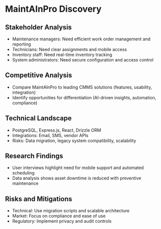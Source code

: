 # MaintAInPro Discovery

## Stakeholder Analysis

- Maintenance managers: Need efficient work order management and reporting
- Technicians: Need clear assignments and mobile access
- Inventory staff: Need real-time inventory tracking
- System administrators: Need secure configuration and access control

## Competitive Analysis

- Compare MaintAInPro to leading CMMS solutions (features, usability,
  integration)
- Identify opportunities for differentiation (AI-driven insights, automation,
  compliance)

## Technical Landscape

- PostgreSQL, Express.js, React, Drizzle ORM
- Integrations: Email, SMS, vendor APIs
- Risks: Data migration, legacy system compatibility, scalability

## Research Findings

- User interviews highlight need for mobile support and automated scheduling
- Data analysis shows asset downtime is reduced with preventive maintenance

## Risks and Mitigations

- Technical: Use migration scripts and scalable architecture
- Market: Focus on compliance and ease of use
- Regulatory: Implement privacy and audit controls
